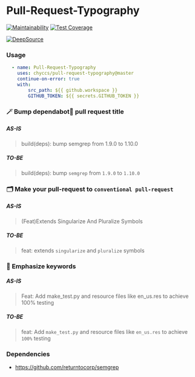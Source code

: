 # Pull-Request-Typography

[![Maintainability](https://api.codeclimate.com/v1/badges/34344560ee25623f7761/maintainability)](https://codeclimate.com/github/chyccs/pull-request-typography/maintainability)
[![Test Coverage](https://api.codeclimate.com/v1/badges/34344560ee25623f7761/test_coverage)](https://codeclimate.com/github/chyccs/pull-request-typography/test_coverage)

[![DeepSource](https://deepsource.io/gh/chyccs/pull-request-typography.svg/?label=active+issues&show_trend=true&token=9jw18ddlKbv2Gr9MKxFHrsLo)](https://deepsource.io/gh/chyccs/pull-request-typography/?ref=repository-badge)

### Usage

```yaml
  - name: Pull-Request-Typography
    uses: chyccs/pull-request-typography@master
    continue-on-error: true
    with:
        src_path: ${{ github.workspace }}
        GITHUB_TOKEN: ${{ secrets.GITHUB_TOKEN }}
```


### 🪄 Bump dependabot🤖 pull request title

##### AS-IS
> build(deps): bump semgrep from 1.9.0 to 1.10.0

##### TO-BE
> build(deps): bump `semgrep` from `1.9.0` to `1.10.0`


### 🗂 Make your pull-request to `conventional pull-request`

##### AS-IS
> (Feat)Extends Singularize And Pluralize Symbols

##### TO-BE
> feat: extends `singularize` and `pluralize` symbols


### 🔦 Emphasize keywords

##### AS-IS
> Feat: Add make_test.py and resource files like en_us.res to achieve 100% testing

##### TO-BE
> feat: Add `make_test.py` and resource files like `en_us.res` to achieve `100%` testing

### Dependencies
* https://github.com/returntocorp/semgrep
